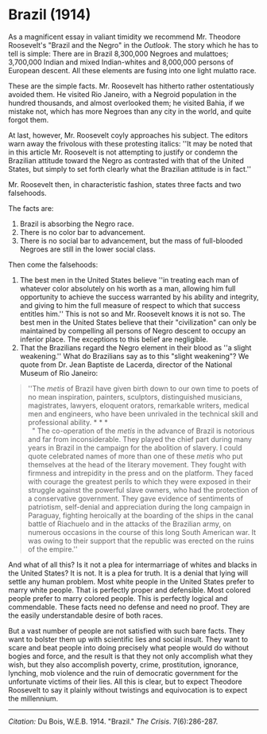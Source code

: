 <!--
title:   Brazil
author:  Du Bois, W.E.B.
journal: The Crisis
year:    1914
volume:  7
issue:   6
pages:   286-287
-->
# Brazil (1914)

As a magnificent essay in valiant timidity we recommend Mr. Theodore Roosevelt's "Brazil and the Negro" in the <i>Outlook</i>. The story which he has to tell is simple: There are in Brazil 8,300,000 Negroes and mulattoes; 3,700,000 Indian and mixed Indian-whites and 8,000,000 persons of European descent. All these elements are fusing into one light mulatto race. 

These are the simple facts. Mr. Roosevelt has hitherto rather ostentatiously avoided them. He visited Rio Janeiro, with a Negroid population in the hundred thousands, and almost overlooked them; he visited Bahia, if we mistake not, which has more Negroes than any city in the world, and quite forgot them. 

At last, however, Mr. Roosevelt coyly approaches his subject. The editors warn away the frivolous with these protesting italics: ''It may be noted that in this article Mr. Roosevelt is not attempting to justify or condemn the Brazilian attitude toward the Negro as contrasted with that of the United States, but simply to set forth clearly what the Brazilian attitude is in fact.'' 

Mr. Roosevelt then, in characteristic fashion, states three facts and two falsehoods. 

The facts are: 

1.	Brazil is absorbing the Negro race. 
2. There is no color bar to advancement. 
3. There is no social bar to advancement, but the mass of full-blooded Negroes are still in the lower social class. 

Then come the falsehoods: 
1. The best men in the United States believe ''in treating each man of whatever color absolutely on his worth as a man, allowing him full opportunity to achieve the success warranted by his ability and integrity, and giving to him the full measure of respect to which that success entitles him.'' This is not so and Mr. Roosevelt knows it is not so. The best men in the United States believe that their "civilization" can only be maintained by compelling all persons of Negro descent to occupy an inferior place. The exceptions to this belief are negligible. 
2. That the Brazilians regard the Negro element in their blood as ''a slight weakening.'' What do Brazilians say as to this "slight weakening"? We quote from Dr. Jean Baptiste de Lacerda, director of the National Museum of Rio Janeiro: 

> ''The <i>metis</i> of Brazil have given birth down to our own time to poets of no mean inspiration, painters, sculptors, distinguished musicians, magistrates, lawyers, eloquent orators, remarkable writers, medical men and engineers, who have been unrivaled in the technical skill and professional ability. * * *     
> &nbsp;
> " The co-operation of the <i>metis</i>  in the advance of Brazil is notorious and far from inconsiderable. They played the chief part during many years in Brazil in the campaign for the abolition of slavery. I could quote celebrated names of more than one of these <i>metis</i>  who put themselves at the head of the literary movement. They fought with firmness and intrepidity in the press and on the platform. They faced with courage the greatest perils to which they were exposed in their struggle against the powerful slave owners, who had the protection of a conservative government. They gave evidence of sentiments of patriotism, self-denial and appreciation during the long campaign in Paraguay, fighting heroically at the boarding of the ships in the canal battle of Riachuelo and in the attacks of the Brazilian army, on numerous occasions in the course of this long South American war. It was owing to their support that the republic was erected on the ruins of the empire.'' 

And what of all this? Is it not a plea for intermarriage of whites and blacks in the United States? It is not. It is a plea for truth. It is a denial that lying will settle any human problem. Most white people in the United States prefer to marry white people. That is perfectly proper and defensible. Most colored people prefer to marry colored people. This is perfectly logical and commendable. These facts need no defense and need no proof. They are the easily understandable desire of both races. 

But a vast number of people are not satisfied with such bare facts. They want to bolster them up with scientific lies and social insult. They want to scare and beat people into doing precisely what people would do without bogies and force, and the result is that they not only accomplish what they wish, but they also accomplish poverty, crime, prostitution, ignorance, lynching, mob violence and the ruin of democratic government for the unfortunate victims of their lies. All this is clear, but to expect Theodore Roosevelt to say it plainly without twistings and equivocation is to expect the millennium. 

______________
*Citation:* Du Bois, W.E.B. 1914. "Brazil." *The Crisis*. 7(6):286-287.
